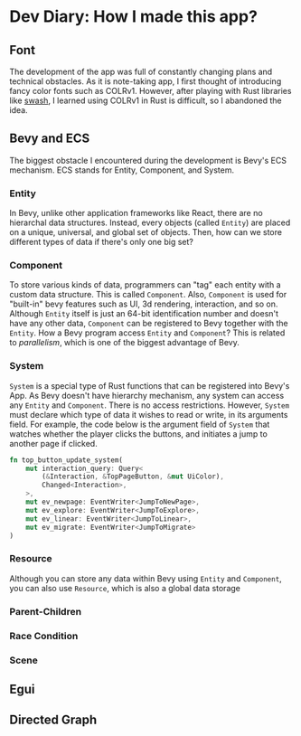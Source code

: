 # Dev Diary: How I made this app?

## Font

The development of the app was full of constantly changing plans and technical obstacles. As it is note-taking app, I first thought of introducing fancy color fonts such as COLRv1. However, after playing with Rust libraries like [swash](https://github.com/dfrg/swash), I learned using COLRv1 in Rust is difficult, so I abandoned the idea.

## Bevy and ECS

The biggest obstacle I encountered during the development is Bevy's ECS mechanism. ECS stands for Entity, Component, and System.

### Entity

In Bevy, unlike other application frameworks like React, there are no hierarchal data structures. Instead, every objects (called `Entity`) are placed on a unique, universal, and global set of objects. Then, how can we store different types of data if there's only one big set?

### Component

To store various kinds of data, programmers can "tag" each entity with a custom data structure. This is called `Component`. Also, `Component` is used for "built-in" bevy features such as UI, 3d rendering, interaction, and so on. Although `Entity` itself is just an 64-bit identification number and doesn't have any other data, `Component` can be registered to Bevy together with the `Entity`. How a Bevy program access `Entity` and `Component`? This is related to *parallelism*, which is one of the biggest advantage of Bevy.

### System

`System` is a special type of Rust functions that can be registered into Bevy's App. As Bevy doesn't have hierarchy mechanism, any system can access any `Entity` and `Component`. There is no access restrictions. However, `System` must declare which type of data it wishes to read or write, in its arguments field. For example, the code below is the argument field of `System` that watches whether the player clicks the buttons, and initiates a jump to another page if clicked.

```rust
fn top_button_update_system(
    mut interaction_query: Query<
        (&Interaction, &TopPageButton, &mut UiColor),
        Changed<Interaction>,
    >,
    mut ev_newpage: EventWriter<JumpToNewPage>,
    mut ev_explore: EventWriter<JumpToExplore>,
    mut ev_linear: EventWriter<JumpToLinear>,
    mut ev_migrate: EventWriter<JumpToMigrate>
)
```

### Resource

Although you can store any data within Bevy using `Entity` and `Component`, you can also use `Resource`, which is also a global data storage

### Parent-Children

### Race Condition

### Scene

## Egui

## Directed Graph